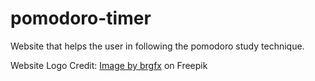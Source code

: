 # pomodoro-timer
Website that helps the user in following the pomodoro study technique.

Website Logo Credit: <a href="https://www.freepik.com/free-vector/holding-hands-with-olive-leaves_36433890.htm#query=fist%20bump%20cartoon&position=16&from_view=search&track=ais">Image by brgfx</a> on Freepik
